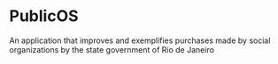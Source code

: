 # PublicOS
An application that improves and exemplifies purchases made by social organizations by the state government of Rio de Janeiro
